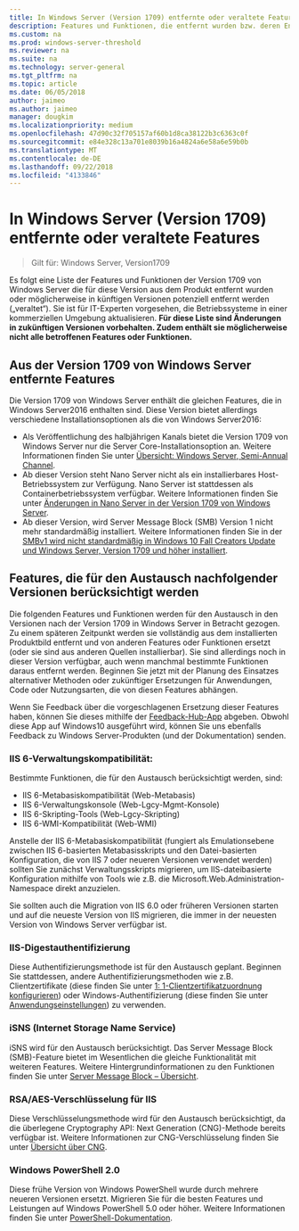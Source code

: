 ```yaml
---
title: In Windows Server (Version 1709) entfernte oder veraltete Features
description: Features und Funktionen, die entfernt wurden bzw. deren Entfernung aus künftigen Versionen geplant ist.
ms.custom: na
ms.prod: windows-server-threshold
ms.reviewer: na
ms.suite: na
ms.technology: server-general
ms.tgt_pltfrm: na
ms.topic: article
ms.date: 06/05/2018
author: jaimeo
ms.author: jaimeo
manager: dougkim
ms.localizationpriority: medium
ms.openlocfilehash: 47d90c32f705157af60b1d8ca38122b3c6363c0f
ms.sourcegitcommit: e84e328c13a701e8039b16a4824a6e58a6e59b0b
ms.translationtype: MT
ms.contentlocale: de-DE
ms.lasthandoff: 09/22/2018
ms.locfileid: "4133846"
---
```

# In Windows Server (Version 1709) entfernte oder veraltete Features

>Gilt für: Windows Server, Version1709

Es folgt eine Liste der Features und Funktionen der Version 1709 von Windows Server die für diese Version aus dem Produkt entfernt wurden oder möglicherweise in künftigen Versionen potenziell entfernt werden („veraltet“). Sie ist für IT-Experten vorgesehen, die Betriebssysteme in einer kommerziellen Umgebung aktualisieren. **Für diese Liste sind Änderungen in zukünftigen Versionen vorbehalten. Zudem enthält sie möglicherweise nicht alle betroffenen Features oder Funktionen.** 

## Aus der Version 1709 von Windows Server entfernte Features
Die Version 1709 von Windows Server enthält die gleichen Features, die in Windows Server2016 enthalten sind. Diese Version bietet allerdings verschiedene Installationsoptionen als die von Windows Server2016:

- Als Veröffentlichung des halbjährigen Kanals bietet die Version 1709 von Windows Server nur die Server Core-Installationsoption an. Weitere Informationen finden Sie unter [Übersicht: Windows Server, Semi-Annual Channel](semi-annual-channel-overview.md).
- Ab dieser Version steht Nano Server nicht als ein installierbares Host-Betriebssystem zur Verfügung. Nano Server ist stattdessen als Containerbetriebssystem verfügbar. Weitere Informationen finden Sie unter [Änderungen in Nano Server in der Version 1709 von Windows Server](nano-in-semi-annual-channel.md).
- Ab dieser Version, wird Server Message Block (SMB) Version 1 nicht mehr standardmäßig installiert. Weitere Informationen finden Sie in der [SMBv1 wird nicht standardmäßig in Windows 10 Fall Creators Update und Windows Server, Version 1709 und höher installiert](https://support.microsoft.com/help/4034314/smbv1-is-not-installed-by-default-in-windows).


## Features, die für den Austausch nachfolgender Versionen berücksichtigt werden

Die folgenden Features und Funktionen werden für den Austausch in den Versionen nach der Version 1709 in Windows Server in Betracht gezogen. Zu einem späteren Zeitpunkt werden sie vollständig aus dem installierten Produktbild entfernt und von anderen Features oder Funktionen ersetzt (oder sie sind aus anderen Quellen installierbar). Sie sind allerdings noch in dieser Version verfügbar, auch wenn manchmal bestimmte Funktionen daraus entfernt werden. Beginnen Sie jetzt mit der Planung des Einsatzes alternativer Methoden oder zukünftiger Ersetzungen für Anwendungen, Code oder Nutzungsarten, die von diesen Features abhängen.

Wenn Sie Feedback über die vorgeschlagenen Ersetzung dieser Features haben, können Sie dieses mithilfe der [Feedback-Hub-App](https://support.microsoft.com/help/4021566/windows-10-send-feedback-to-microsoft-with-feedback-hub-app) abgeben. Obwohl diese App auf Windows10 ausgeführt wird, können Sie uns ebenfalls Feedback zu Windows Server-Produkten (und der Dokumentation) senden.

### IIS 6-Verwaltungskompatibilität:
Bestimmte Funktionen, die für den Austausch berücksichtigt werden, sind:

- IIS 6-Metabasiskompatibilität (Web-Metabasis)
- IIS 6-Verwaltungskonsole (Web-Lgcy-Mgmt-Konsole)
- IIS 6-Skripting-Tools (Web-Lgcy-Skripting)
- IIS 6-WMI-Kompatibilität (Web-WMI)

Anstelle der IIS 6-Metabasiskompatibilität (fungiert als Emulationsebene zwischen IIS 6-basierten Metabasisskripts und den Datei-basierten Konfiguration, die von IIS 7 oder neueren Versionen verwendet werden) sollten Sie zunächst Verwaltungsskripts migrieren, um IIS-dateibasierte Konfiguration mithilfe von Tools wie z.B. die Microsoft.Web.Administration-Namespace direkt anzuzielen.

Sie sollten auch die Migration von IIS 6.0 oder früheren Versionen starten und auf die neueste Version von IIS migrieren, die immer in der neuesten Version von Windows Server verfügbar ist.


### IIS-Digestauthentifizierung
Diese Authentifizierungsmethode ist für den Austausch geplant. Beginnen Sie stattdessen, andere Authentifizierungsmethoden wie z.B. Clientzertifikate (diese finden Sie unter [1: 1-Clientzertifikatzuordnung konfigurieren](https://docs.microsoft.com/iis/manage/configuring-security/configuring-one-to-one-client-certificate-mappings)) oder Windows-Authentifizierung (diese finden Sie unter [Anwendungseinstellungen](https://docs.microsoft.com/iis-administration/configuration/appsettings.json)) zu verwenden.

### iSNS (Internet Storage Name Service)
iSNS wird für den Austausch berücksichtigt. Das Server Message Block (SMB)-Feature bietet im Wesentlichen die gleiche Funktionalität mit weiteren Features. Weitere Hintergrundinformationen zu den Funktionen finden Sie unter [Server Message Block – Übersicht](https://technet.microsoft.com/library/hh831795(v=ws.11).aspx).

### RSA/AES-Verschlüsselung für IIS 
Diese Verschlüsselungsmethode wird für den Austausch berücksichtigt, da die überlegene Cryptography API: Next Generation (CNG)-Methode bereits verfügbar ist. Weitere Informationen zur CNG-Verschlüsselung finden Sie unter [Übersicht über CNG](https://msdn.microsoft.com/library/windows/desktop/aa375276(v=vs.85).aspx).

### Windows PowerShell 2.0
Diese frühe Version von Windows PowerShell wurde durch mehrere neueren Versionen ersetzt. Migrieren Sie für die besten Features und Leistungen auf Windows PowerShell 5.0 oder höher. Weitere Informationen finden Sie unter [PowerShell-Dokumentation](https://docs.microsoft.com/powershell/index?view=powershell-5.1).

